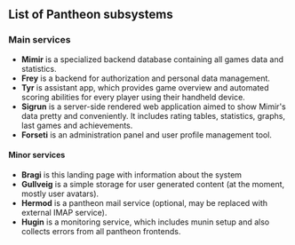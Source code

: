## List of Pantheon subsystems

### Main services

- **Mimir** is a specialized backend database containing all games data and statistics.
- **Frey** is a backend for authorization and personal data management.
- **Tyr** is assistant app, which provides game overview and automated scoring abilities for every player using their handheld device.
- **Sigrun** is a server-side rendered web application aimed to show Mimir's data pretty and conveniently. It includes rating tables, statistics, graphs, last games and achievements.
- **Forseti** is an administration panel and user profile management tool.

#### Minor services

- **Bragi** is this landing page with information about the system
- **Gullveig** is a simple storage for user generated content (at the moment, mostly user avatars).
- **Hermod** is a pantheon mail service (optional, may be replaced with external IMAP service).
- **Hugin** is a monitoring service, which includes munin setup and also collects errors from all pantheon frontends.
